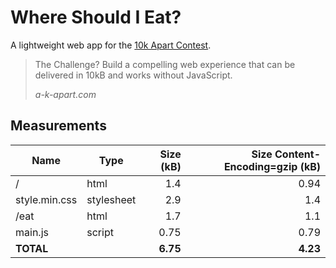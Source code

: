# Where Should I Eat?

A lightweight web app for the [10k Apart Contest](https://a-k-apart.com/).

> The Challenge? Build a compelling web experience that can be delivered in 10kB and works without JavaScript.
>
> _a-k-apart.com_


## Measurements

| Name                | Type      | Size (kB) | Size Content-Encoding=gzip (kB) |
|---------------------|-----------|----------:|--------------------------------:|
| /                   | html      | 1.4       | 0.94                            |
| style.min.css       | stylesheet| 2.9       | 1.4                             |
| /eat                | html      | 1.7       | 1.1                             |
| main.js             | script    | 0.75      | 0.79                            |
|**TOTAL**            |           | **6.75**  | **4.23**                        |
